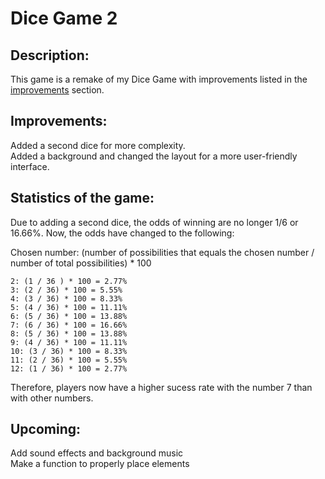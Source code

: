 # Dice Game 2

## Description:
This game is a remake of my Dice Game with improvements listed in the [improvements](https://github.com/Merlot44/DiceGame2/tree/master#improvements) section.

## Improvements:
Added a second dice for more complexity.  
Added a background and changed the layout for a more user-friendly interface.

## Statistics of the game:
Due to adding a second dice, the odds of winning are no longer 1/6 or 16.66%. Now, the odds have changed to the following:  

Chosen number: (number of possibilities that equals the chosen number / number of total possibilities) * 100  
```
2: (1 / 36 ) * 100 = 2.77%
3: (2 / 36) * 100 = 5.55%
4: (3 / 36) * 100 = 8.33%
5: (4 / 36) * 100 = 11.11%
6: (5 / 36) * 100 = 13.88%
7: (6 / 36) * 100 = 16.66%
8: (5 / 36) * 100 = 13.88%
9: (4 / 36) * 100 = 11.11%
10: (3 / 36) * 100 = 8.33%
11: (2 / 36) * 100 = 5.55%
12: (1 / 36) * 100 = 2.77%
```
Therefore, players now have a higher sucess rate with the number 7 than with other numbers.

## Upcoming:
Add sound effects and background music  
Make a function to properly place elements
